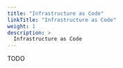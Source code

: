```yaml
---
title: "Infrastructure as Code"
linkTitle: "Infrastructure as Code"
weight: 1
description: >
  Infrastructure as Code
---
```


TODO
